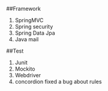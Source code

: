 ##Framework
1. SpringMVC
2. Spring security
3. Spring Data Jpa
4. Java mail

##Test
1. Junit
2. Mockito
3. Webdriver
4. concordion
fixed a bug about rules
